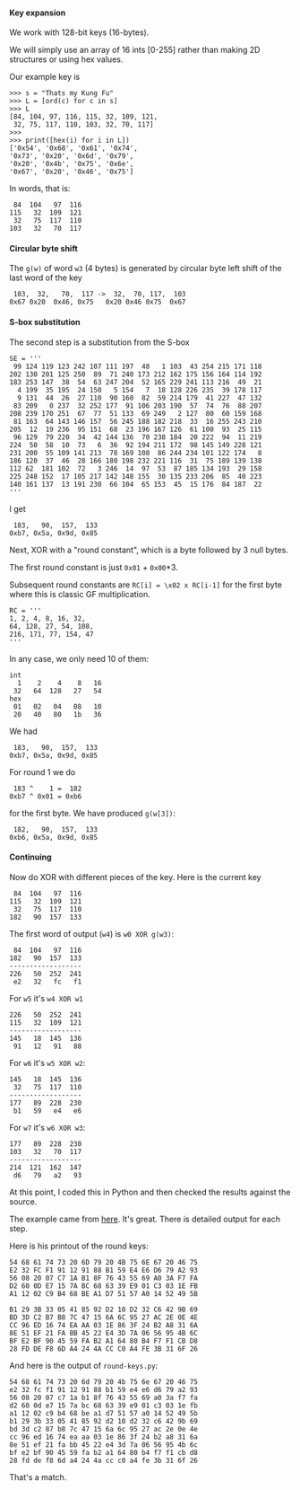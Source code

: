 #### Key expansion

We work with 128-bit keys (16-bytes).  

We will simply use an array of 16 ints [0-255] rather than making 2D structures or using hex values.

Our example key is

```
>>> s = "Thats my Kung Fu"        
>>> L = [ord(c) for c in s]
>>> L
[84, 104, 97, 116, 115, 32, 109, 121, 
 32, 75, 117, 110, 103, 32, 70, 117]
>>>
>>> print([hex(i) for i in L])
['0x54', '0x68', '0x61', '0x74', 
'0x73', '0x20', '0x6d', '0x79', 
'0x20', '0x4b', '0x75', '0x6e', 
'0x67', '0x20', '0x46', '0x75']
```

In words, that is:

```
 84  104   97  116
115   32  109  121
 32   75  117  110
103   32   70  117
```

#### Circular byte shift

The ``g(w)`` of word ``w3`` (4 bytes) is generated by circular byte left shift of the last word of the key

```
 103,  32,   70,  117 ->  32,  70, 117,  103
0x67 0x20  0x46, 0x75   0x20 0x46 0x75  0x67
```

#### S-box substitution

The second step is a substitution from the S-box

```
SE = '''
 99 124 119 123 242 107 111 197  48   1 103  43 254 215 171 118
202 130 201 125 250  89  71 240 173 212 162 175 156 164 114 192
183 253 147  38  54  63 247 204  52 165 229 241 113 216  49  21
  4 199  35 195  24 150   5 154   7  18 128 226 235  39 178 117
  9 131  44  26  27 110  90 160  82  59 214 179  41 227  47 132
 83 209   0 237  32 252 177  91 106 203 190  57  74  76  88 207
208 239 170 251  67  77  51 133  69 249   2 127  80  60 159 168
 81 163  64 143 146 157  56 245 188 182 218  33  16 255 243 210
205  12  19 236  95 151  68  23 196 167 126  61 100  93  25 115
 96 129  79 220  34  42 144 136  70 238 184  20 222  94  11 219
224  50  58  10  73   6  36  92 194 211 172  98 145 149 228 121
231 200  55 109 141 213  78 169 108  86 244 234 101 122 174   8 
186 120  37  46  28 166 180 198 232 221 116  31  75 189 139 138
112 62  181 102  72   3 246  14  97  53  87 185 134 193  29 158
225 248 152  17 105 217 142 148 155  30 135 233 206  85  40 223
140 161 137  13 191 230  66 104  65 153  45  15 176  84 187  22
'''
```

I get   

```
 183,   90,  157,  133
0xb7, 0x5a, 0x9d, 0x85
```

Next, XOR with a "round constant", which is a byte followed by 3 null bytes.

The first round constant is just ``0x01`` + ``0x00``*3.

Subsequent round constants are ``RC[i] = \x02 x RC[i-1]`` for the first byte where this is classic GF multiplication.

```
RC = '''
1, 2, 4, 8, 16, 32, 
64, 128, 27, 54, 108, 
216, 171, 77, 154, 47
'''
```

In any case, we only need 10 of them:

```
int
  1    2    4    8   16
 32   64  128   27   54
hex
 01   02   04   08   10  
 20   40   80   1b   36
```

We had

```
 183,   90,  157,  133
0xb7, 0x5a, 0x9d, 0x85
```

For round 1 we do 

```
 183 ^    1 =  182
0xb7 ^ 0x01 = 0xb6
``` 

for the first byte.  We have produced ``g(w[3])``:

```
 182,   90,  157,  133
0xb6, 0x5a, 0x9d, 0x85
```

#### Continuing

Now do XOR with different pieces of the key.  Here is the current key

```
 84  104   97  116
115   32  109  121
 32   75  117  110
182   90  157  133
```

The first word of output (``w4``) is ``w0 XOR g(w3)``:

```
 84  104   97  116 
182   90  157  133
------------------
226   50  252  241
 e2   32   fc   f1
```

For ``w5`` it's ``w4 XOR w1``

```
226   50  252  241
115   32  109  121
------------------
145   18  145  136
 91   12   91   88
```

For ``w6`` it's ``w5 XOR w2``:

```
145   18  145  136
 32   75  117  110
------------------
177   89  228  230
 b1   59   e4   e6
```

For ``w7`` it's ``w6 XOR w3``:

```
177   89  228  230
103   32   70  117
------------------
214  121  162  147
 d6   79   a2   93
```

At this point, I coded this in Python and then checked the results against the source.

The example came from [here](https://kavaliro.com/wp-content/uploads/2014/03/AES.pdf).  It's great.  There is detailed output for each step.

Here is his printout of the round keys:

```
54 68 61 74 73 20 6D 79 20 4B 75 6E 67 20 46 75
E2 32 FC F1 91 12 91 88 B1 59 E4 E6 D6 79 A2 93
56 08 20 07 C7 1A B1 8F 76 43 55 69 A0 3A F7 FA
D2 60 0D E7 15 7A BC 68 63 39 E9 01 C3 03 1E FB
A1 12 02 C9 B4 68 BE A1 D7 51 57 A0 14 52 49 5B

B1 29 3B 33 05 41 85 92 D2 10 D2 32 C6 42 9B 69
BD 3D C2 B7 B8 7C 47 15 6A 6C 95 27 AC 2E 0E 4E
CC 96 ED 16 74 EA AA 03 1E 86 3F 24 B2 A8 31 6A
8E 51 EF 21 FA BB 45 22 E4 3D 7A 06 56 95 4B 6C
BF E2 BF 90 45 59 FA B2 A1 64 80 B4 F7 F1 CB D8
28 FD DE F8 6D A4 24 4A CC C0 A4 FE 3B 31 6F 26
```

And here is the output of ``round-keys.py``:

```
54 68 61 74 73 20 6d 79 20 4b 75 6e 67 20 46 75
e2 32 fc f1 91 12 91 88 b1 59 e4 e6 d6 79 a2 93
56 08 20 07 c7 1a b1 8f 76 43 55 69 a0 3a f7 fa
d2 60 0d e7 15 7a bc 68 63 39 e9 01 c3 03 1e fb
a1 12 02 c9 b4 68 be a1 d7 51 57 a0 14 52 49 5b
b1 29 3b 33 05 41 85 92 d2 10 d2 32 c6 42 9b 69
bd 3d c2 87 b8 7c 47 15 6a 6c 95 27 ac 2e 0e 4e
cc 96 ed 16 74 ea aa 03 1e 86 3f 24 b2 a8 31 6a
8e 51 ef 21 fa bb 45 22 e4 3d 7a 06 56 95 4b 6c
bf e2 bf 90 45 59 fa b2 a1 64 80 b4 f7 f1 cb d8
28 fd de f8 6d a4 24 4a cc c0 a4 fe 3b 31 6f 26
```

That's a match.
